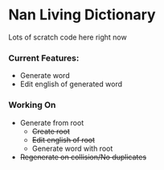 # Nan Living Dictionary

Lots of scratch code here right now

### Current Features:

- Generate word
- Edit english of generated word

### Working On

- Generate from root
  - ~~Create root~~
  - ~~Edit english of root~~
  - Generate word with root
- ~~Regenerate on collision/No duplicates~~
